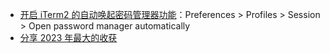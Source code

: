 - [开启 iTerm2 的自动唤起密码管理器功能](https://twitter.com/hank_zhao/status/1743433814045774042)：Preferences > Profiles > Session > Open password manager automatically
- [分享 2023 年最大的收获](https://aoxiang.me/30/12/2023/the-end-of-2023/)